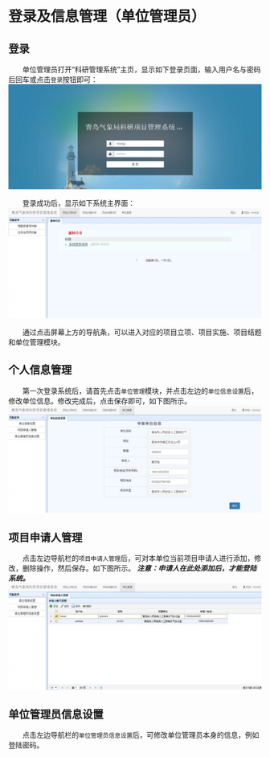 # 登录及信息管理（单位管理员）
## 登录
　　单位管理员打开“科研管理系统”主页，显示如下登录页面，输入用户名与密码后回车或点击`登录`按钮即可：
![登录界面](../images/requisition/unitLogin.jpg)

　　登录成功后，显示如下系统主界面：
![bbb](../images/requisition/unitMain.jpg)  

　　通过点击屏幕上方的导航条，可以进入对应的项目立项、项目实施、项目结题和单位管理模块。
　　

## 个人信息管理
　　第一次登录系统后，请首先点击`单位管理`模块，并点击左边的`单位信息设置`后，修改单位信息。修改完成后，点击保存即可，如下图所示。
![修改单位信息](../images/requisition/unitManage.jpg)

## 项目申请人管理
　　点击左边导航栏的`项目申请人管理`后，可对本单位当前项目申请人进行添加，修改，删除操作，然后保存。如下图所示。
***注意：申请人在此处添加后，才能登陆系统。***
![修改申请人信息](../images/requisition/unitUserManage.jpg)

## 单位管理员信息设置
　　点击左边导航栏的`单位管理员信息设置`后，可修改单位管理员本身的信息，例如登陆密码。　　　　　　　　　　　　　　　　
